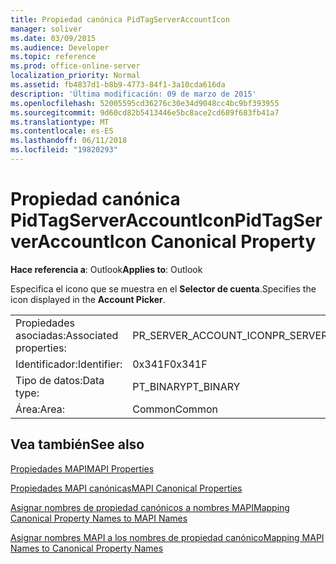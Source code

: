 ```yaml
---
title: Propiedad canónica PidTagServerAccountIcon
manager: soliver
ms.date: 03/09/2015
ms.audience: Developer
ms.topic: reference
ms.prod: office-online-server
localization_priority: Normal
ms.assetid: fb4837d1-b8b9-4773-84f1-3a10cda616da
description: 'Última modificación: 09 de marzo de 2015'
ms.openlocfilehash: 52005595cd36276c30e34d9048cc4bc9bf393955
ms.sourcegitcommit: 9d60cd82b5413446e5bc8ace2cd689f683fb41a7
ms.translationtype: MT
ms.contentlocale: es-ES
ms.lasthandoff: 06/11/2018
ms.locfileid: "19820293"
---
```

# <a name="pidtagserveraccounticon-canonical-property"></a><span data-ttu-id="4ebd7-103">Propiedad canónica PidTagServerAccountIcon</span><span class="sxs-lookup"><span data-stu-id="4ebd7-103">PidTagServerAccountIcon Canonical Property</span></span>

  
  
<span data-ttu-id="4ebd7-104">**Hace referencia a**: Outlook</span><span class="sxs-lookup"><span data-stu-id="4ebd7-104">**Applies to**: Outlook</span></span> 
  
<span data-ttu-id="4ebd7-105">Especifica el icono que se muestra en el **Selector de cuenta**.</span><span class="sxs-lookup"><span data-stu-id="4ebd7-105">Specifies the icon displayed in the **Account Picker**.</span></span>
  
|||
|:-----|:-----|
|<span data-ttu-id="4ebd7-106">Propiedades asociadas:</span><span class="sxs-lookup"><span data-stu-id="4ebd7-106">Associated properties:</span></span>  <br/> |<span data-ttu-id="4ebd7-107">PR_SERVER_ACCOUNT_ICON</span><span class="sxs-lookup"><span data-stu-id="4ebd7-107">PR_SERVER_ACCOUNT_ICON</span></span>  <br/> |
|<span data-ttu-id="4ebd7-108">Identificador:</span><span class="sxs-lookup"><span data-stu-id="4ebd7-108">Identifier:</span></span>  <br/> |<span data-ttu-id="4ebd7-109">0x341F</span><span class="sxs-lookup"><span data-stu-id="4ebd7-109">0x341F</span></span>  <br/> |
|<span data-ttu-id="4ebd7-110">Tipo de datos:</span><span class="sxs-lookup"><span data-stu-id="4ebd7-110">Data type:</span></span>  <br/> |<span data-ttu-id="4ebd7-111">PT_BINARY</span><span class="sxs-lookup"><span data-stu-id="4ebd7-111">PT_BINARY</span></span>  <br/> |
|<span data-ttu-id="4ebd7-112">Área:</span><span class="sxs-lookup"><span data-stu-id="4ebd7-112">Area:</span></span>  <br/> |<span data-ttu-id="4ebd7-113">Common</span><span class="sxs-lookup"><span data-stu-id="4ebd7-113">Common</span></span>  <br/> |
   
## <a name="see-also"></a><span data-ttu-id="4ebd7-114">Vea también</span><span class="sxs-lookup"><span data-stu-id="4ebd7-114">See also</span></span>



[<span data-ttu-id="4ebd7-115">Propiedades MAPI</span><span class="sxs-lookup"><span data-stu-id="4ebd7-115">MAPI Properties</span></span>](mapi-properties.md)
  
[<span data-ttu-id="4ebd7-116">Propiedades MAPI canónicas</span><span class="sxs-lookup"><span data-stu-id="4ebd7-116">MAPI Canonical Properties</span></span>](mapi-canonical-properties.md)
  
[<span data-ttu-id="4ebd7-117">Asignar nombres de propiedad canónicos a nombres MAPI</span><span class="sxs-lookup"><span data-stu-id="4ebd7-117">Mapping Canonical Property Names to MAPI Names</span></span>](mapping-canonical-property-names-to-mapi-names.md)
  
[<span data-ttu-id="4ebd7-118">Asignar nombres MAPI a los nombres de propiedad canónico</span><span class="sxs-lookup"><span data-stu-id="4ebd7-118">Mapping MAPI Names to Canonical Property Names</span></span>](mapping-mapi-names-to-canonical-property-names.md)

